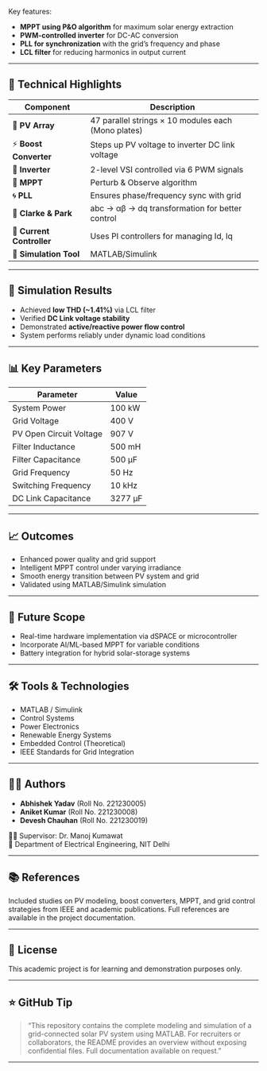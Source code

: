 
Key features:
- **MPPT using P&O algorithm** for maximum solar energy extraction
- **PWM-controlled inverter** for DC-AC conversion
- **PLL for synchronization** with the grid’s frequency and phase
- **LCL filter** for reducing harmonics in output current

---

## 🧠 Technical Highlights

| Component               | Description |
|------------------------|-------------|
| 🔆 **PV Array**         | 47 parallel strings × 10 modules each (Mono plates) |
| ⚡ **Boost Converter**  | Steps up PV voltage to inverter DC link voltage |
| 🔄 **Inverter**         | 2-level VSI controlled via 6 PWM signals |
| 🎯 **MPPT**             | Perturb & Observe algorithm |
| 🌀 **PLL**              | Ensures phase/frequency sync with grid |
| 🔄 **Clarke & Park**    | abc → αβ → dq transformation for better control |
| 🧠 **Current Controller** | Uses PI controllers for managing Id, Iq |
| 🔁 **Simulation Tool** | MATLAB/Simulink |

---

## 🧪 Simulation Results

- Achieved **low THD (~1.41%)** via LCL filter
- Verified **DC Link voltage stability**
- Demonstrated **active/reactive power flow control**
- System performs reliably under dynamic load conditions

---

## 📊 Key Parameters

| Parameter                         | Value           |
|----------------------------------|-----------------|
| System Power                     | 100 kW          |
| Grid Voltage                     | 400 V           |
| PV Open Circuit Voltage          | 907 V           |
| Filter Inductance                | 500 mH          |
| Filter Capacitance               | 500 µF          |
| Grid Frequency                   | 50 Hz           |
| Switching Frequency              | 10 kHz          |
| DC Link Capacitance              | 3277 µF         |

---

## 📈 Outcomes

- Enhanced power quality and grid support
- Intelligent MPPT control under varying irradiance
- Smooth energy transition between PV system and grid
- Validated using MATLAB/Simulink simulation

---

## 🚀 Future Scope

- Real-time hardware implementation via dSPACE or microcontroller
- Incorporate AI/ML-based MPPT for variable conditions
- Battery integration for hybrid solar-storage systems

---

## 🛠️ Tools & Technologies

- MATLAB / Simulink
- Control Systems
- Power Electronics
- Renewable Energy Systems
- Embedded Control (Theoretical)
- IEEE Standards for Grid Integration

---

## 👨‍💻 Authors

- **Abhishek Yadav** (Roll No. 221230005)  
- **Aniket Kumar** (Roll No. 221230008)  
- **Devesh Chauhan** (Roll No. 221230019)  

🧑‍🏫 Supervisor: Dr. Manoj Kumawat  
📍 Department of Electrical Engineering, NIT Delhi

---

## 📚 References

Included studies on PV modeling, boost converters, MPPT, and grid control strategies from IEEE and academic publications. Full references are available in the project documentation.

---

## 📝 License

This academic project is for learning and demonstration purposes only.

---

## ⭐ GitHub Tip

> “This repository contains the complete modeling and simulation of a grid-connected solar PV system using MATLAB. For recruiters or collaborators, the README provides an overview without exposing confidential files. Full documentation available on request.”

---

